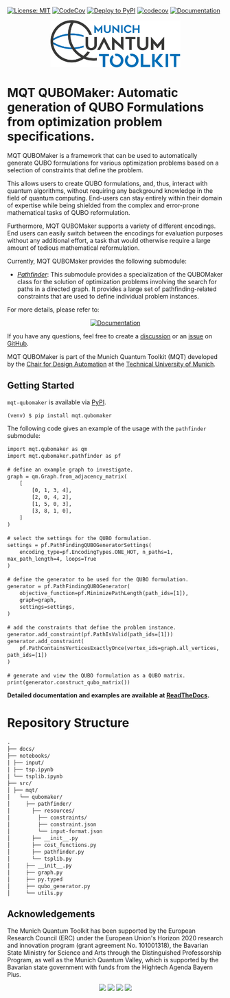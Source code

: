 [![License: MIT](https://img.shields.io/badge/license-MIT-blue.svg?style=flat-square)](https://opensource.org/licenses/MIT)
[![CodeCov](https://github.com/DRovara/mqt-qubomaker/actions/workflows/coverage.yml/badge.svg)](https://github.com/DRovara/mqt-qubomaker/actions/workflows/coverage.yml)
[![Deploy to PyPI](https://github.com/DRovara/mqt-qubomaker/actions/workflows/deploy.yml/badge.svg)](https://github.com/DRovara/mqt-qubomaker/actions/workflows/deploy.yml)
[![codecov](https://codecov.io/gh/DRovara/mqt-qubomaker/graph/badge.svg?token=WB16FSW7OZ)](https://codecov.io/gh/DRovara/mqt-qubomaker)
[![Documentation](https://img.shields.io/readthedocs/mqt-qubomaker?logo=readthedocs&style=flat-square)](https://mqt.readthedocs.io/projects/qubomaker)

<p align="center">
<picture>
  <source media="(prefers-color-scheme: dark)" srcset="https://raw.githubusercontent.com/DRovara/mqt-qubomaker/main/docs/_static/mqt_light.png" width="60%">
  <img src="https://raw.githubusercontent.com/DRovara/mqt-qubomaker/main/docs/_static/mqt_dark.png" width="60%">
</picture>
</p>

# MQT QUBOMaker: Automatic generation of QUBO Formulations from optimization problem specifications.

MQT QUBOMaker is a framework that can be used to automatically generate QUBO formulations for various optimization problems based on a selection of constraints that define the problem.

This allows users to create QUBO formulations, and, thus, interact with quantum algorithms, without requiring any background knowledge in the field of quantum computing. End-users can stay entirely within their domain of expertise while being shielded from the complex and error-prone mathematical tasks of QUBO reformulation.

Furthermore, MQT QUBOMaker supports a variety of different encodings. End users can easily switch between the encodings for evaluation purposes without any additional effort, a task that would otherwise require a large amount of tedious mathematical reformulation.

Currently, MQT QUBOMaker provides the following submodule:

- [_Pathfinder_](./src/mqt/qubomaker/pathfinder/README.md): This submodule provides a specialization of the QUBOMaker class for the solution of optimization problems involving the search for paths in a directed graph. It provides a large set of pathfinding-related constraints that are used to define individual problem instances.

For more details, please refer to:

<p align="center">
  <a href="https://mqt.readthedocs.io/projects/qubomaker">
  <img width=30% src="https://img.shields.io/badge/documentation-blue?style=for-the-badge&logo=read%20the%20docs" alt="Documentation" />
  </a>
</p>

If you have any questions, feel free to create a [discussion](https://github.com/DRovara/mqt-qubomaker/discussions) or an [issue](https://github.com/DRovara/mqt-qubomaker/issues) on [GitHub](https://github.com/DRovara/mqt-qubomaker).

MQT QUBOMaker is part of the Munich Quantum Toolkit (MQT) developed by the [Chair for Design Automation](https://www.cda.cit.tum.de/) at the [Technical University of Munich](https://www.tum.de/).

## Getting Started

`mqt-qubomaker` is available via [PyPI](https://pypi.org/project/mqt.qubomaker/).

```console
(venv) $ pip install mqt.qubomaker
```

The following code gives an example of the usage with the `pathfinder` submodule:

```python3
import mqt.qubomaker as qm
import mqt.qubomaker.pathfinder as pf

# define an example graph to investigate.
graph = qm.Graph.from_adjacency_matrix(
    [
        [0, 1, 3, 4],
        [2, 0, 4, 2],
        [1, 5, 0, 3],
        [3, 8, 1, 0],
    ]
)

# select the settings for the QUBO formulation.
settings = pf.PathFindingQUBOGeneratorSettings(
    encoding_type=pf.EncodingTypes.ONE_HOT, n_paths=1, max_path_length=4, loops=True
)

# define the generator to be used for the QUBO formulation.
generator = pf.PathFindingQUBOGenerator(
    objective_function=pf.MinimizePathLength(path_ids=[1]),
    graph=graph,
    settings=settings,
)

# add the constraints that define the problem instance.
generator.add_constraint(pf.PathIsValid(path_ids=[1]))
generator.add_constraint(
    pf.PathContainsVerticesExactlyOnce(vertex_ids=graph.all_vertices, path_ids=[1])
)

# generate and view the QUBO formulation as a QUBO matrix.
print(generator.construct_qubo_matrix())
```

**Detailed documentation and examples are available at [ReadTheDocs](https://mqt.readthedocs.io/projects/qubomaker).**

# Repository Structure

```
.
├── docs/
├── notebooks/
│ ├── input/
│ ├── tsp.ipynb
│ └── tsplib.ipynb
├── src/
│ ├── mqt/
│   └── qubomaker/
│     ├── pathfinder/
│       ├── resources/
│         ├── constraints/
│         ├── constraint.json
│         └── input-format.json
│       ├── __init__.py
│       ├── cost_functions.py
│       ├── pathfinder.py
│       └── tsplib.py
│     ├── __init__.py
│     ├── graph.py
│     ├── py.typed
│     ├── qubo_generator.py
│     └── utils.py
```

## Acknowledgements

The Munich Quantum Toolkit has been supported by the European
Research Council (ERC) under the European Union's Horizon 2020 research and innovation program (grant agreement
No. 101001318), the Bavarian State Ministry for Science and Arts through the Distinguished Professorship Program, as well as the
Munich Quantum Valley, which is supported by the Bavarian state government with funds from the Hightech Agenda Bayern Plus.

<p align="center">
<picture>
<source media="(prefers-color-scheme: dark)" srcset="https://raw.githubusercontent.com/DRovara/mqt-qubomaker/main/docs/_static/tum_dark.svg" width="28%">
<img src="https://raw.githubusercontent.com/DRovara/mqt-qubomaker/main/docs/_static/tum_light.svg" width="28%">
</picture>
<picture>
<img src="https://raw.githubusercontent.com/DRovara/mqt-qubomaker/main/docs/_static/logo-bavaria.svg" width="16%">
</picture>
<picture>
<source media="(prefers-color-scheme: dark)" srcset="https://raw.githubusercontent.com/DRovara/mqt-qubomaker/main/docs/_static/erc_dark.svg" width="24%">
<img src="https://raw.githubusercontent.com/DRovara/mqt-qubomaker/main/docs/_static/erc_light.svg" width="24%">
</picture>
<picture>
<img src="https://raw.githubusercontent.com/DRovara/mqt-qubomaker/main/docs/_static/logo-mqv.svg" width="28%">
</picture>
</p>
